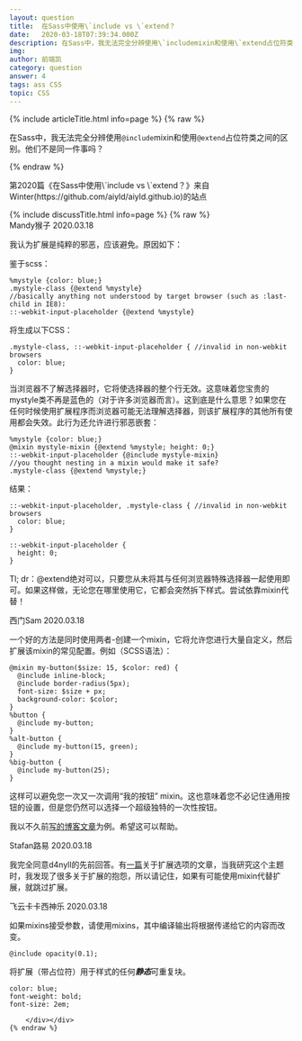 ```yaml
---
layout: question
title:  在Sass中使用\`include vs \`extend？
date:   2020-03-18T07:39:34.000Z
description: 在Sass中，我无法完全分辨使用\`includemixin和使用\`extend占位符类之间的区别。他们不是同一件事吗？...
img: 
author: 前端凯
category: question
answer: 4
tags: ass CSS
topic: CSS
---
```

<div class="article-root">
  <div class="article">
    {% include articleTitle.html info=page %}
    {% raw %}
    <div class="article-content"><p><font style="vertical-align: inherit;"><font style="vertical-align: inherit;">在Sass中，我无法完全分辨使用</font></font><code>@include</code><font style="vertical-align: inherit;"><font style="vertical-align: inherit;">mixin和使用</font></font><code>@extend</code><font style="vertical-align: inherit;"><font style="vertical-align: inherit;">占位符类</font><font style="vertical-align: inherit;">之间的区别</font><font style="vertical-align: inherit;">。</font><font style="vertical-align: inherit;">他们不是同一件事吗？</font></font></p></div>
    {% endraw %}
  </div>
  <p class="winter_mark">第2020篇《在Sass中使用\`include vs \`extend？》来自Winter(https://github.com/aiyld/aiyld.github.io)的站点</p>
  <div class="discuss-wrapper">
    {% include discussTitle.html info=page %}
    {% raw %}
    <div class="discuss-item">
        <div class="discuss-parent">
          <div class="discuss-meta">
            <span class="discuss-user">Mandy猴子</span>
            <span class="discuss-time">2020.03.18</span>
          </div>
          <div class="discuss-comment"><p><font style="vertical-align: inherit;"><font style="vertical-align: inherit;">我认为扩展是纯粹的邪恶，应该避免。</font><font style="vertical-align: inherit;">原因如下：</font></font></p>

<p><font style="vertical-align: inherit;"><font style="vertical-align: inherit;">鉴于scss：</font></font></p>

<pre><code>%mystyle {color: blue;}<font></font>
.mystyle-class {@extend %mystyle}<font></font>
//basically anything not understood by target browser (such as :last-child in IE8):<font></font>
::-webkit-input-placeholder {@extend %mystyle}<font></font>
</code></pre>

<p><font style="vertical-align: inherit;"><font style="vertical-align: inherit;">将生成以下CSS：</font></font></p>

<pre><code>.mystyle-class, ::-webkit-input-placeholder { //invalid in non-webkit browsers<font></font>
  color: blue;<font></font>
}<font></font>
</code></pre>

<p><font style="vertical-align: inherit;"><font style="vertical-align: inherit;">当浏览器不了解选择器时，它将使选择器的整个行无效。</font><font style="vertical-align: inherit;">这意味着您宝贵的mystyle类不再是蓝色的（对于许多浏览器而言）。</font><font style="vertical-align: inherit;">这到底是什么意思？</font><font style="vertical-align: inherit;">如果您在任何时候使用扩展程序而浏览器可能无法理解选择器，则该扩展程序的其他所有使用都会失效。</font><font style="vertical-align: inherit;">此行为还允许进行邪恶嵌套：</font></font></p>

<pre><code>%mystyle {color: blue;}<font></font>
@mixin mystyle-mixin {@extend %mystyle; height: 0;}<font></font>
::-webkit-input-placeholder {@include mystyle-mixin} <font></font>
//you thought nesting in a mixin would make it safe?<font></font>
.mystyle-class {@extend %mystyle;}<font></font>
</code></pre>

<p><font style="vertical-align: inherit;"><font style="vertical-align: inherit;">结果：</font></font></p>

<pre><code>::-webkit-input-placeholder, .mystyle-class { //invalid in non-webkit browsers<font></font>
  color: blue;<font></font>
}<font></font>
<font></font>
::-webkit-input-placeholder {<font></font>
  height: 0;<font></font>
}<font></font>
</code></pre>

<p><font style="vertical-align: inherit;"><font style="vertical-align: inherit;">Tl; dr：@extend绝对可以，只要您从未将其与任何浏览器特殊选择器一起使用即可。</font><font style="vertical-align: inherit;">如果这样做，无论您在哪里使用它，它都会突然拆下样式。</font><font style="vertical-align: inherit;">尝试依靠mixin代替！</font></font></p></div>
        </div></div><div class="discuss-item">
        <div class="discuss-parent">
          <div class="discuss-meta">
            <span class="discuss-user">西门Sam</span>
            <span class="discuss-time">2020.03.18</span>
          </div>
          <div class="discuss-comment"><p><font style="vertical-align: inherit;"><font style="vertical-align: inherit;">一个好的方法是同时使用两者-创建一个mixin，它将允许您进行大量自定义，然后扩展该mixin的常见配置。</font><font style="vertical-align: inherit;">例如（SCSS语法）：</font></font></p>

<pre><code>@mixin my-button($size: 15, $color: red) {<font></font>
  @include inline-block;<font></font>
  @include border-radius(5px);<font></font>
  font-size: $size + px;<font></font>
  background-color: $color;<font></font>
}<font></font>
%button {<font></font>
  @include my-button;<font></font>
}<font></font>
%alt-button {<font></font>
  @include my-button(15, green);<font></font>
}<font></font>
%big-button {<font></font>
  @include my-button(25);<font></font>
}<font></font>
</code></pre>

<p><font style="vertical-align: inherit;"><font style="vertical-align: inherit;">这样可以避免您一次又一次调用“我的按钮” mixin。</font><font style="vertical-align: inherit;">这也意味着您不必记住通用按钮的设置，但是您仍然可以选择一个超级独特的一次性按钮。</font></font></p>

<p><font style="vertical-align: inherit;"><font style="vertical-align: inherit;">我以</font><font style="vertical-align: inherit;">不久前</font></font><a href="http://fredparke.com/blog/ditto-making-good-use-sass-extends-and-placeholder-selectors"><font style="vertical-align: inherit;"><font style="vertical-align: inherit;">写的博客文章</font></font></a><font style="vertical-align: inherit;"><font style="vertical-align: inherit;">为例</font><font style="vertical-align: inherit;">。</font><font style="vertical-align: inherit;">希望这可以帮助。</font></font></p></div>
        </div></div><div class="discuss-item">
        <div class="discuss-parent">
          <div class="discuss-meta">
            <span class="discuss-user">Stafan路易</span>
            <span class="discuss-time">2020.03.18</span>
          </div>
          <div class="discuss-comment"><p><font style="vertical-align: inherit;"><font style="vertical-align: inherit;">我完全同意d4nyll的先前回答。</font><font style="vertical-align: inherit;">有</font></font><a href="https://kolosek.com/css-extend/" rel="nofollow noreferrer"><font style="vertical-align: inherit;"><font style="vertical-align: inherit;">一篇</font></font></a><font style="vertical-align: inherit;"><font style="vertical-align: inherit;">关于扩展选项的文章，当我研究这个主题时，我发现了很多关于扩展的抱怨，所以请记住，如果有可能使用mixin代替扩展，就跳过扩展。</font></font></p></div>
        </div></div><div class="discuss-item">
        <div class="discuss-parent">
          <div class="discuss-meta">
            <span class="discuss-user">飞云卡卡西神乐</span>
            <span class="discuss-time">2020.03.18</span>
          </div>
          <div class="discuss-comment"><p><font style="vertical-align: inherit;"><font style="vertical-align: inherit;">如果mixins接受参数，请使用mixins，其中编译输出将根据传递给它的内容而改变。</font></font></p>

<pre><code>@include opacity(0.1);
</code></pre>

<p><font style="vertical-align: inherit;"><font style="vertical-align: inherit;">将扩展（带占位符）用于</font><font style="vertical-align: inherit;">样式的</font><font style="vertical-align: inherit;">任何</font></font><strong><em><font style="vertical-align: inherit;"><font style="vertical-align: inherit;">静态</font></font></em></strong><font style="vertical-align: inherit;"><font style="vertical-align: inherit;">可重复块。</font></font></p>

<pre><code>color: blue;<font></font>
font-weight: bold;<font></font>
font-size: 2em;<font></font>
</code></pre></div>
        </div></div>
    {% endraw %}
  </div>
<div>
